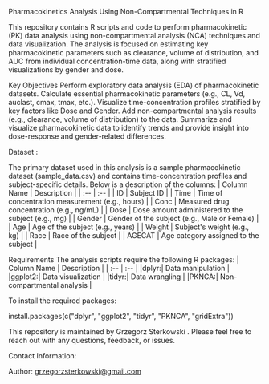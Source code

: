 Pharmacokinetics Analysis Using Non-Compartmental Techniques in R

This repository contains R scripts and code to perform pharmacokinetic (PK) data analysis using non-compartmental analysis (NCA) techniques and data visualization. The analysis is focused on estimating key pharmacokinetic parameters such as clearance, volume of distribution, and AUC from individual concentration-time data, along with stratified visualizations by gender and dose.

Key Objectives
Perform exploratory data analysis (EDA) of pharmacokinetic datasets.
Calculate essential pharmacokinetic parameters (e.g., CL, Vd, auclast, cmax, tmax, etc.).
Visualize time-concentration profiles stratified by key factors like Dose and Gender.
Add non-compartmental analysis results (e.g., clearance, volume of distribution) to the data.
Summarize and visualize pharmacokinetic data to identify trends and provide insight into dose-response and gender-related differences.

Dataset : 

The primary dataset used in this analysis is a sample pharmacokinetic dataset (sample_data.csv) and contains time-concentration profiles and subject-specific details. Below is a description of the columns:
| Column Name | Description |
| :-- | :-- |
| ID | Subject ID |
| Time | Time of concentration measurement (e.g., hours) |
| Conc | Measured drug concentration (e.g., ng/mL) |
| Dose | Dose amount administered to the subject (e.g., mg) |
| Gender | Gender of the subject (e.g., Male or Female) |
| Age | Age of the subject (e.g., years) |
| Weight | Subject's weight (e.g., kg) |
| Race | Race of the subject |
| AGECAT | Age category assigned to the subject |


Requirements
The analysis scripts require the following R packages:
| Column Name | Description |
| :-- | :-- |
|dplyr:| Data manipulation |
|ggplot2:| Data visualization |
|tidyr:| Data wrangling |
|PKNCA:| Non-compartmental analysis |

To install the required packages:

install.packages(c("dplyr", "ggplot2", "tidyr", "PKNCA", "gridExtra"))

This repository is maintained by Grzegorz Sterkowski . Please feel free to reach out with any questions, feedback, or issues.

Contact Information:

Author: grzegorzsterkowski@gmail.com 
